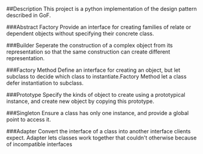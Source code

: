 ##Description
This project is a python implementation of the design pattern described in GoF.

###Abstract Factory
Provide an interface for creating families of relate or dependent objects without specifying their concrete class.

###Builder
Seperate the construction of a complex object from its representation so that the same construction can create different representation.

###Factory Method
Define an interface for creating an object, but let subclass to decide which class to instantiate.Factory Method let a class defer instantiation to subclass.

###Prototype
Specify the kinds of object to create using a prototypical instance, and create new object by copying this prototype.

###Singleton
Ensure a class has only one instance, and provide a global point to access it.

###Adapter
Convert the interface of a class into another interface clients expect. Adapter lets classes work together that couldn't otherwise because of incompatible interfaces
